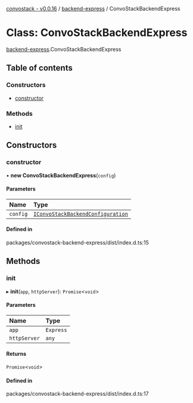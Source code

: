 [convostack - v0.0.16](../README.md) / [backend-express](../modules/backend_express.md) / ConvoStackBackendExpress

# Class: ConvoStackBackendExpress

[backend-express](../modules/backend_express.md).ConvoStackBackendExpress

## Table of contents

### Constructors

- [constructor](backend_express.ConvoStackBackendExpress.md#constructor)

### Methods

- [init](backend_express.ConvoStackBackendExpress.md#init)

## Constructors

### constructor

• **new ConvoStackBackendExpress**(`config`)

#### Parameters

| Name | Type |
| :------ | :------ |
| `config` | [`IConvoStackBackendConfiguration`](../interfaces/backend_express.IConvoStackBackendConfiguration.md) |

#### Defined in

packages/convostack-backend-express/dist/index.d.ts:15

## Methods

### init

▸ **init**(`app`, `httpServer`): `Promise`<`void`\>

#### Parameters

| Name | Type |
| :------ | :------ |
| `app` | `Express` |
| `httpServer` | `any` |

#### Returns

`Promise`<`void`\>

#### Defined in

packages/convostack-backend-express/dist/index.d.ts:17
